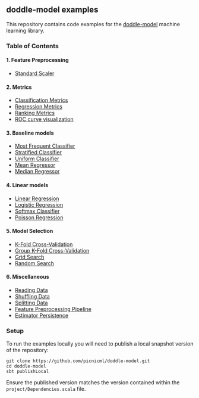 ## doddle-model examples
This repository contains code examples for the [doddle-model](https://github.com/picnicml/doddle-model) machine learning library.

### Table of Contents

#### 1. Feature Preprocessing
* [Standard Scaler](src/main/scala/com/picnicml/doddlemodel/examples/preprocessing/StandardScalerExample.scala)

#### 2. Metrics
* [Classification Metrics](https://github.com/picnicml/doddle-model/blob/master/src/main/scala/com/picnicml/doddlemodel/metrics/ClassificationMetrics.scala)
* [Regression Metrics](https://github.com/picnicml/doddle-model/blob/master/src/main/scala/com/picnicml/doddlemodel/metrics/RegressionMetrics.scala)
* [Ranking Metrics](https://github.com/picnicml/doddle-model/blob/master/src/main/scala/com/picnicml/doddlemodel/metrics/RankingMetrics.scala)
* [ROC curve visualization](https://picnicml.github.io/doddle-model-examples/roc-curve-visualization.html)

#### 3. Baseline models
* [Most Frequent Classifier](src/main/scala/com/picnicml/doddlemodel/examples/dummy/MostFrequentClassifierExample.scala)
* [Stratified Classifier](src/main/scala/com/picnicml/doddlemodel/examples/dummy/StratifiedClassifierExample.scala)
* [Uniform Classifier](src/main/scala/com/picnicml/doddlemodel/examples/dummy/UniformClassifierExample.scala)
* [Mean Regressor](src/main/scala/com/picnicml/doddlemodel/examples/dummy/MeanRegressorExample.scala)
* [Median Regressor](src/main/scala/com/picnicml/doddlemodel/examples/dummy/MedianRegressorExample.scala)

#### 4. Linear models
* [Linear Regression](src/main/scala/com/picnicml/doddlemodel/examples/linear/LinearRegressionExample.scala)
* [Logistic Regression](src/main/scala/com/picnicml/doddlemodel/examples/linear/LogisticRegressionExample.scala)
* [Softmax Classifier](src/main/scala/com/picnicml/doddlemodel/examples/linear/SoftmaxClassifierExample.scala)
* [Poisson Regression](src/main/scala/com/picnicml/doddlemodel/examples/linear/PoissonRegressionExample.scala)

#### 5. Model Selection
* [K-Fold Cross-Validation](src/main/scala/com/picnicml/doddlemodel/examples/modelselection/KFoldExample.scala)
* [Group K-Fold Cross-Validation](src/main/scala/com/picnicml/doddlemodel/examples/modelselection/GroupKFoldExample.scala)
* [Grid Search](src/main/scala/com/picnicml/doddlemodel/examples/modelselection/GridSearchExample.scala)
* [Random Search](src/main/scala/com/picnicml/doddlemodel/examples/modelselection/RandomSearchExample.scala)

#### 6. Miscellaneous
* [Reading Data](src/main/scala/com/picnicml/doddlemodel/examples/misc/ReadingDataExample.scala)
* [Shuffling Data](src/main/scala/com/picnicml/doddlemodel/examples/misc/ShuffleDatasetExample.scala)
* [Splitting Data](src/main/scala/com/picnicml/doddlemodel/examples/misc/SplitDatasetExample.scala)
* [Feature Preprocessing Pipeline](src/main/scala/com/picnicml/doddlemodel/examples/pipeline/PipelineExample.scala)
* [Estimator Persistence](src/main/scala/com/picnicml/doddlemodel/examples/misc/EstimatorPersistenceExample.scala)

### Setup
To run the examples locally you will need to publish a local snapshot version of the repository:
```
git clone https://github.com/picnicml/doddle-model.git
cd doddle-model
sbt publishLocal
```
Ensure the published version matches the version contained within the `project/Dependencies.scala` file.
